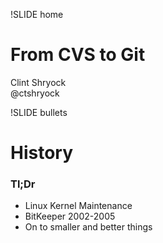 !SLIDE home
# From CVS to Git #

Clint Shryock  
@ctshryock


!SLIDE bullets 
# History #

### Tl;Dr ###

* Linux Kernel Maintenance 
* BitKeeper 2002-2005
* On to smaller and better things

